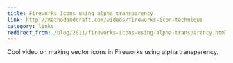 ```yaml
---
title: Fireworks Icons using alpha transparency
link: http://methodandcraft.com/videos/fireworks-icon-technique
category: links
redirect_from: /blog/2011/fireworks-icons-using-alpha-transparency.html
---
```


Cool video on making vector icons in Fireworks using alpha transparency.
